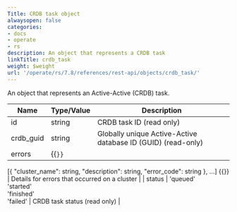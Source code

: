 ```yaml
---
Title: CRDB task object
alwaysopen: false
categories:
- docs
- operate
- rs
description: An object that represents a CRDB task
linkTitle: crdb_task
weight: $weight
url: '/operate/rs/7.8/references/rest-api/objects/crdb_task/'
---
```


An object that represents an Active-Active (CRDB) task.

| Name | Type/Value | Description |
|------|------------|-------------|
| id | string | CRDB task ID (read only) |
| crdb_guid | string | Globally unique Active-Active database ID (GUID) (read-only) |
| errors | {{<code>}}
[{
  "cluster_name": string,
  "description": string,
  "error_code": string
}, ...] {{</code>}} | Details for errors that occurred on a cluster |
| status | 'queued' <br />'started' <br />'finished' <br />'failed' | CRDB task status (read only) |
